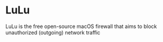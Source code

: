 # LuLu
LuLu is the free open-source macOS firewall that aims to block unauthorized (outgoing) network traffic
